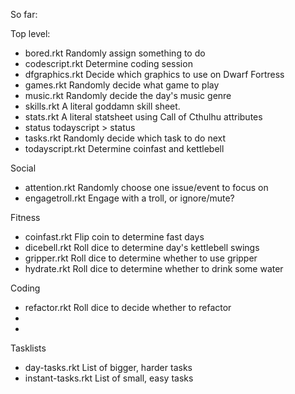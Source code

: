 So far:

Top level:
- bored.rkt Randomly assign something to do
- codescript.rkt Determine coding session
- dfgraphics.rkt Decide which graphics to use on Dwarf Fortress
- games.rkt Randomly decide what game to play
- music.rkt Randomly decide the day's music genre
- skills.rkt A literal goddamn skill sheet.
- stats.rkt A literal statsheet using Call of Cthulhu attributes
- status todayscript > status
- tasks.rkt Randomly decide which task to do next
- todayscript.rkt Determine coinfast and kettlebell

Social
- attention.rkt Randomly choose one issue/event to focus on
- engagetroll.rkt Engage with a troll, or ignore/mute?

Fitness
- coinfast.rkt Flip coin to determine fast days
- dicebell.rkt Roll dice to determine day's kettlebell swings
- gripper.rkt Roll dice to determine whether to use gripper
- hydrate.rkt Roll dice to determine whether to drink some water

Coding
- refactor.rkt Roll dice to decide whether to refactor
-
-

Tasklists
- day-tasks.rkt List of bigger, harder tasks
- instant-tasks.rkt List of small, easy tasks
